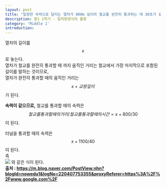 ```yaml
---
layout: post
title: "일정한 속력으로 달리는 열차가 800m 길이의 철교를 완전히 통과하는 데 30초가 걸리고, 1100m 길이의 터널을 완젆리 통과하는 데 40초가 걸렸다. 이때 열차의 길이를 구하시오."
description: 중1 1학기 - 일차방정식의 활용
category: 'Middle 1'
introduction:
---
```

열차의 길이를 $$x$$로 놓는다.<br>
열차가 철교를 완전히 통과할 때 까지 움직인 거리는 철교에서 가장 마지막으로 포함된 길이를 말하는 것이므로,<br>
열차가 완전히 통과할 때의 움직인 거리는 $$x+교량길이$$가 된다.<br>

**속력이 같으므로,** 철교를 통과할 때의 속력은 $$철교를 통과할 때의 거리/철교를 통과할 때의 시간 = x+800/30$$이 된다. <br>

터널을 통과할 때의 속력은 $$x+1100/40$$이 된다.<br>
즉<br>
<img src="https://dthumb-phinf.pstatic.net/?src=%22https%3A%2F%2Fssl.pstatic.net%2Fimages.se2%2Fsmedit%2F2015%2F7%2F1%2Fiblcrqix0qx2b4.jpg%22&type=w2"> 와 같은 식이 된다.<br>
**출처 : https://m.blog.naver.com/PostView.nhn?blogId=nowedu1&logNo=220407753355&proxyReferer=https%3A%2F%2Fwww.google.com%2F**
